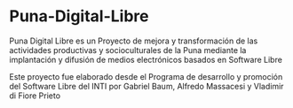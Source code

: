 Puna-Digital-Libre
==================
Puna Digital Libre es un Proyecto de mejora y transformación de las actividades productivas y socioculturales de la Puna
mediante la implantación y difusión de medios electrónicos basados en Software Libre

Este proyecto fue elaborado desde el Programa de desarrollo y promoción del Software Libre del INTI por Gabriel Baum, Alfredo Massacesi y Vladimir di Fiore Prieto


